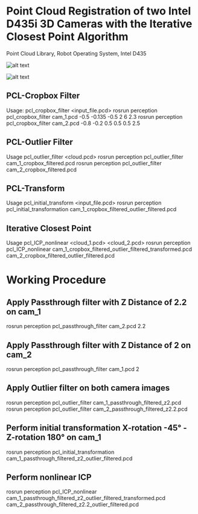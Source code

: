 # Point Cloud Registration of two Intel D435i 3D Cameras with the Iterative Closest Point Algorithm 
Point Cloud Library, Robot Operating System, Intel D435

![alt text](https://repository-images.githubusercontent.com/215542871/3e9e6c00-24e2-11ea-9a2c-60b583b701e3)

![alt text](https://i.ibb.co/W3w2vqp/4000-3000-max.jpg)


## PCL-Cropbox Filter
Usage: pcl_cropbox_filter <input_file.pcd> <minX> <minY> <minZ> <maxX> <maxY> <maxZ>
rosrun perception pcl_cropbox_filter cam_1.pcd -0.5 -0.135 -0.5 2 6 2.3
rosrun perception pcl_cropbox_filter cam_2.pcd -0.8 -0.2 0.5 0.5 0.5 2.5

## PCL-Outlier Filter
Usage pcl_outlier_filter <cloud.pcd>
rosrun perception pcl_outlier_filter cam_1_cropbox_filtered.pcd
rosrun perception pcl_outlier_filter cam_2_cropbox_filtered.pcd 

## PCL-Transform
Usage pcl_initial_transform <input_file.pcd>
rosrun perception pcl_initial_transformation cam_1_cropbox_filtered_outlier_filtered.pcd

## Iterative Closest Point
Usage pcl_ICP_nonlinear <cloud_1.pcd> <cloud_2.pcd>
rosrun perception pcl_ICP_nonlinear cam_1_cropbox_filtered_outlier_filtered_transformed.pcd cam_2_cropbox_filtered_outlier_filtered.pcd



# Working Procedure

## Apply Passthrough filter with Z Distance of 2.2 on cam_1
rosrun perception pcl_passthrough_filter cam_2.pcd 2.2

## Apply Passthrough filter with Z Distance of 2 on cam_2
rosrun perception pcl_passthrough_filter cam_1.pcd 2

## Apply Outlier filter on both camera images
rosrun perception pcl_outlier_filter cam_1_passthrough_filtered_z2.pcd 
rosrun perception pcl_outlier_filter cam_2_passthrough_filtered_z2.2.pcd

## Perform initial transformation X-rotation -45° - Z-rotation 180° on cam_1
rosrun perception pcl_initial_transformation cam_1_passthrough_filtered_z2_outlier_filtered.pcd 

## Perform nonlinear ICP
rosrun perception pcl_ICP_nonlinear cam_1_passthrough_filtered_z2_outlier_filtered_transformed.pcd cam_2_passthrough_filtered_z2.2_outlier_filtered.pcd

